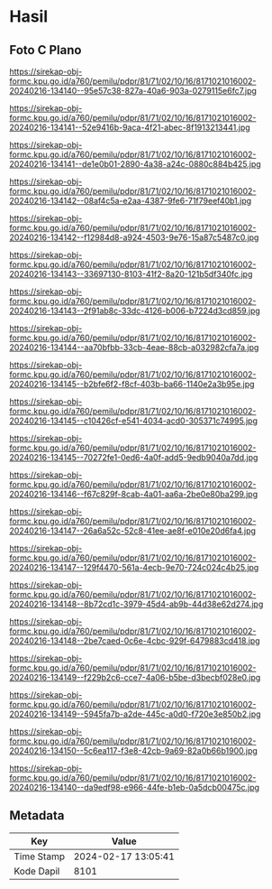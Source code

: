 # Hasil

## Foto C Plano

https://sirekap-obj-formc.kpu.go.id/a760/pemilu/pdpr/81/71/02/10/16/8171021016002-20240216-134140--95e57c38-827a-40a6-903a-0279115e6fc7.jpg

https://sirekap-obj-formc.kpu.go.id/a760/pemilu/pdpr/81/71/02/10/16/8171021016002-20240216-134141--52e9416b-9aca-4f21-abec-8f1913213441.jpg

https://sirekap-obj-formc.kpu.go.id/a760/pemilu/pdpr/81/71/02/10/16/8171021016002-20240216-134141--de1e0b01-2890-4a38-a24c-0880c884b425.jpg

https://sirekap-obj-formc.kpu.go.id/a760/pemilu/pdpr/81/71/02/10/16/8171021016002-20240216-134142--08af4c5a-e2aa-4387-9fe6-71f79eef40b1.jpg

https://sirekap-obj-formc.kpu.go.id/a760/pemilu/pdpr/81/71/02/10/16/8171021016002-20240216-134142--f12984d8-a924-4503-9e76-15a87c5487c0.jpg

https://sirekap-obj-formc.kpu.go.id/a760/pemilu/pdpr/81/71/02/10/16/8171021016002-20240216-134143--33697130-8103-41f2-8a20-121b5df340fc.jpg

https://sirekap-obj-formc.kpu.go.id/a760/pemilu/pdpr/81/71/02/10/16/8171021016002-20240216-134143--2f91ab8c-33dc-4126-b006-b7224d3cd859.jpg

https://sirekap-obj-formc.kpu.go.id/a760/pemilu/pdpr/81/71/02/10/16/8171021016002-20240216-134144--aa70bfbb-33cb-4eae-88cb-a032982cfa7a.jpg

https://sirekap-obj-formc.kpu.go.id/a760/pemilu/pdpr/81/71/02/10/16/8171021016002-20240216-134145--b2bfe6f2-f8cf-403b-ba66-1140e2a3b95e.jpg

https://sirekap-obj-formc.kpu.go.id/a760/pemilu/pdpr/81/71/02/10/16/8171021016002-20240216-134145--c10426cf-e541-4034-acd0-305371c74995.jpg

https://sirekap-obj-formc.kpu.go.id/a760/pemilu/pdpr/81/71/02/10/16/8171021016002-20240216-134145--70272fe1-0ed6-4a0f-add5-9edb9040a7dd.jpg

https://sirekap-obj-formc.kpu.go.id/a760/pemilu/pdpr/81/71/02/10/16/8171021016002-20240216-134146--f67c829f-8cab-4a01-aa6a-2be0e80ba299.jpg

https://sirekap-obj-formc.kpu.go.id/a760/pemilu/pdpr/81/71/02/10/16/8171021016002-20240216-134147--26a6a52c-52c8-41ee-ae8f-e010e20d6fa4.jpg

https://sirekap-obj-formc.kpu.go.id/a760/pemilu/pdpr/81/71/02/10/16/8171021016002-20240216-134147--129f4470-561a-4ecb-9e70-724c024c4b25.jpg

https://sirekap-obj-formc.kpu.go.id/a760/pemilu/pdpr/81/71/02/10/16/8171021016002-20240216-134148--8b72cd1c-3979-45d4-ab9b-44d38e62d274.jpg

https://sirekap-obj-formc.kpu.go.id/a760/pemilu/pdpr/81/71/02/10/16/8171021016002-20240216-134148--2be7caed-0c6e-4cbc-929f-6479883cd418.jpg

https://sirekap-obj-formc.kpu.go.id/a760/pemilu/pdpr/81/71/02/10/16/8171021016002-20240216-134149--f229b2c6-cce7-4a06-b5be-d3becbf028e0.jpg

https://sirekap-obj-formc.kpu.go.id/a760/pemilu/pdpr/81/71/02/10/16/8171021016002-20240216-134149--5945fa7b-a2de-445c-a0d0-f720e3e850b2.jpg

https://sirekap-obj-formc.kpu.go.id/a760/pemilu/pdpr/81/71/02/10/16/8171021016002-20240216-134150--5c6ea117-f3e8-42cb-9a69-82a0b66b1900.jpg

https://sirekap-obj-formc.kpu.go.id/a760/pemilu/pdpr/81/71/02/10/16/8171021016002-20240216-134140--da9edf98-e966-44fe-b1eb-0a5dcb00475c.jpg


## Metadata

| Key        | Value               |
| ---------- | ------------------- |
| Time Stamp | 2024-02-17 13:05:41 |
| Kode Dapil | 8101                |



